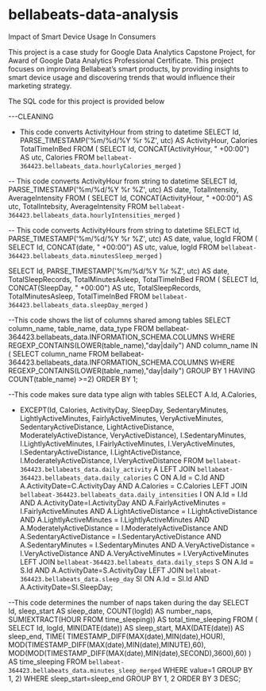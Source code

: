 # bellabeats-data-analysis
Impact of Smart Device Usage In Consumers

This project is a  case study for Google Data Analytics Capstone Project, for Award of Google Data Analytics Professional Certificate.
This project focuses on improving Bellabeat’s smart products, by providing insights to smart device usage and discovering  trends that would influence their marketing strategy.

The SQL code for this project is provided below





---CLEANING
- This code converts ActivityHour from string to datetime
SELECT Id, PARSE_TIMESTAMP('%m/%d/%Y %r %Z', utc) AS ActivityHour,
 Calories
   TotalTimeInBed FROM 
( SELECT Id,
 CONCAT(ActivityHour, " +00:00") AS utc,
  Calories
     FROM `bellabeat-364423.bellabeats_data.hourlyCalories_merged` )

-- This code converts ActivityHour from string to datetime
SELECT Id, PARSE_TIMESTAMP('%m/%d/%Y %r %Z', utc) AS date,
 TotalIntensity,
  AverageIntensity
 FROM 
( SELECT Id,
 CONCAT(ActivityHour, " +00:00") AS utc,
 TotalIntebsity,
  AverageIntensity
     FROM `bellabeat-364423.bellabeats_data.hourlyIntensities_merged` )


-- This code converts ActivityHours from string to datetime
SELECT Id, PARSE_TIMESTAMP('%m/%d/%Y %r %Z', utc) AS date,
 value,
 logId 
 FROM 
( SELECT Id,
 CONCAT(date, " +00:00") AS utc,
  value,
 logId 
     FROM `bellabeat-364423.bellabeats_data.minutesSleep_merged` )


SELECT Id, PARSE_TIMESTAMP('%m/%d/%Y %r %Z', utc) AS date,
 TotalSleepRecords,
  TotalMinutesAsleep,
   TotalTimeInBed FROM 
( SELECT Id,
 CONCAT(SleepDay, " +00:00") AS utc,
  TotalSleepRecords,
   TotalMinutesAsleep,
    TotalTimeInBed
     FROM `bellabeat-364423.bellabeats_data.sleepDay_merged` )






--This code shows the list of columns shared among tables
SELECT
 column_name,
 table_name,
 data_type
FROM
 bellabeat-364423.bellabeats_data.INFORMATION_SCHEMA.COLUMNS
WHERE
 REGEXP_CONTAINS(LOWER(table_name),"day|daily")
 AND column_name IN (
 SELECT
   column_name
 FROM
   bellabeat-364423.bellabeats_data.INFORMATION_SCHEMA.COLUMNS
 WHERE
   REGEXP_CONTAINS(LOWER(table_name),"day|daily")
 GROUP BY
   1
 HAVING
   COUNT(table_name) >=2)
ORDER BY
1;



--This code makes sure data type align with tables
SELECT
 A.Id,
 A.Calories,
 * EXCEPT(Id,
   Calories,
   ActivityDay,
   SleepDay,
   SedentaryMinutes,
   LightlyActiveMinutes,
   FairlyActiveMinutes,
   VeryActiveMinutes,
   SedentaryActiveDistance,
   LightActiveDistance,
   ModeratelyActiveDistance,
   VeryActiveDistance),
 I.SedentaryMinutes,
 I.LightlyActiveMinutes,
 I.FairlyActiveMinutes,
 I.VeryActiveMinutes,
 I.SedentaryActiveDistance,
 I.LightActiveDistance,
 I.ModeratelyActiveDistance,
 I.VeryActiveDistance
FROM
 `bellabeat-364423.bellabeats_data.daily_activity` A
LEFT JOIN
 `bellabeat-364423.bellabeats_data.daily_calories` C
ON
 A.Id = C.Id
 AND A.ActivityDate=C.ActivityDay
 AND A.Calories = C.Calories
LEFT JOIN
 `bellabeat-364423.bellabeats_data.daily_intensities` I
ON
 A.Id = I.Id
 AND A.ActivityDate=I.ActivityDay
 AND A.FairlyActiveMinutes = I.FairlyActiveMinutes
 AND A.LightActiveDistance = I.LightActiveDistance
 AND A.LightlyActiveMinutes = I.LightlyActiveMinutes
 AND A.ModeratelyActiveDistance = I.ModeratelyActiveDistance
 AND A.SedentaryActiveDistance = I.SedentaryActiveDistance
 AND A.SedentaryMinutes = I.SedentaryMinutes
 AND A.VeryActiveDistance = I.VeryActiveDistance
 AND A.VeryActiveMinutes = I.VeryActiveMinutes
LEFT JOIN
 `bellabeat-364423.bellabeats_data.daily_steps` S
ON
 A.Id = S.Id
 AND A.ActivityDate=S.ActivityDay
LEFT JOIN
 `bellabeat-364423.bellabeats_data.sleep_day` Sl
ON
 A.Id = Sl.Id
 AND A.ActivityDate=Sl.SleepDay;


--This code determines the number of naps taken during the day 
 SELECT
 Id,
 sleep_start AS sleep_date,
 COUNT(logId) AS number_naps,
 SUM(EXTRACT(HOUR
   FROM
     time_sleeping)) AS total_time_sleeping
FROM (
 SELECT
   Id,
   logId,
   MIN(DATE(date)) AS sleep_start,
   MAX(DATE(date)) AS sleep_end,
   TIME( TIMESTAMP_DIFF(MAX(date),MIN(date),HOUR),
     MOD(TIMESTAMP_DIFF(MAX(date),MIN(date),MINUTE),60),
     MOD(MOD(TIMESTAMP_DIFF(MAX(date),MIN(date),SECOND),3600),60) ) AS time_sleeping
 FROM
   `bellabeat-364423.bellabeats_data.minutes_sleep_merged`
 WHERE
   value=1
 GROUP BY
   1,
   2)
WHERE
 sleep_start=sleep_end
GROUP BY
 1,
 2
ORDER BY
 3 DESC;
